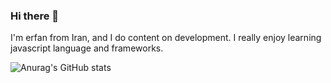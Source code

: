 ### Hi there 👋

I'm erfan from Iran, and I do content on development. I really enjoy learning javascript language and frameworks.

![Anurag's GitHub stats](https://github-readme-stats.vercel.app/api?username=erfanafzali&show_icons=true&theme=tokyonight)
